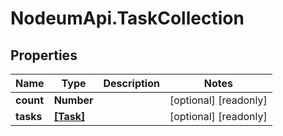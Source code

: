 # NodeumApi.TaskCollection

## Properties

Name | Type | Description | Notes
------------ | ------------- | ------------- | -------------
**count** | **Number** |  | [optional] [readonly] 
**tasks** | [**[Task]**](Task.md) |  | [optional] [readonly] 


